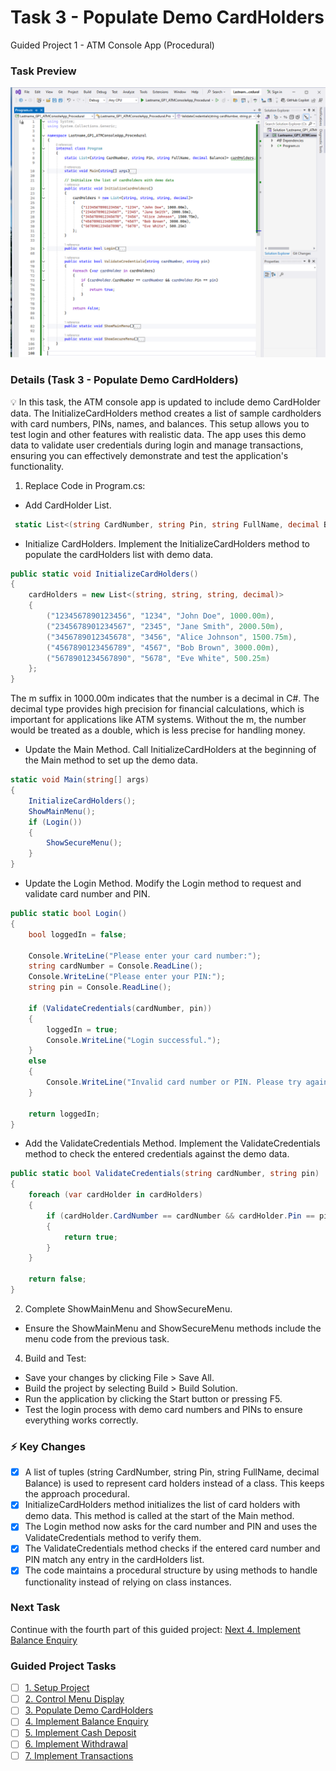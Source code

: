 # Task 3 - Populate Demo CardHolders
Guided Project 1 - ATM Console App (Procedural)

### Task Preview
![Populate Demo CardHolders](https://github.com/clydeatmcm/GP1_ATMConsoleApp/blob/3.-Populate-Demo-CardHolders/Task3_Preview.PNG)

### Details (Task 3 - Populate Demo CardHolders)
💡 In this task, the ATM console app is updated to include demo CardHolder data. The InitializeCardHolders method creates a list of sample cardholders with card numbers, PINs, names, and balances. This setup allows you to test login and other features with realistic data. The app uses this demo data to validate user credentials during login and manage transactions, ensuring you can effectively demonstrate and test the application's functionality.

1. Replace Code in Program.cs:
  - Add CardHolder List.
 ```csharp
  static List<(string CardNumber, string Pin, string FullName, decimal Balance)> cardHolders;
 ```
  - Initialize CardHolders. Implement the InitializeCardHolders method to populate the cardHolders list with demo data.
```csharp
public static void InitializeCardHolders()
{
    cardHolders = new List<(string, string, string, decimal)>
    {
        ("1234567890123456", "1234", "John Doe", 1000.00m),
        ("2345678901234567", "2345", "Jane Smith", 2000.50m),
        ("3456789012345678", "3456", "Alice Johnson", 1500.75m),
        ("4567890123456789", "4567", "Bob Brown", 3000.00m),
        ("5678901234567890", "5678", "Eve White", 500.25m)
    };
}
```
The m suffix in 1000.00m indicates that the number is a decimal in C#. The decimal type provides high precision for financial calculations, which is important for applications like ATM systems. Without the m, the number would be treated as a double, which is less precise for handling money.

  - Update the Main Method. Call InitializeCardHolders at the beginning of the Main method to set up the demo data.
```csharp
static void Main(string[] args)
{
    InitializeCardHolders();
    ShowMainMenu();
    if (Login())
    {
        ShowSecureMenu();
    }
}
```
  - Update the Login Method. Modify the Login method to request and validate card number and PIN.
```csharp
public static bool Login()
{
    bool loggedIn = false;

    Console.WriteLine("Please enter your card number:");
    string cardNumber = Console.ReadLine();
    Console.WriteLine("Please enter your PIN:");
    string pin = Console.ReadLine();

    if (ValidateCredentials(cardNumber, pin))
    {
        loggedIn = true;
        Console.WriteLine("Login successful.");
    }
    else
    {
        Console.WriteLine("Invalid card number or PIN. Please try again.");
    }

    return loggedIn;
}
```
  - Add the ValidateCredentials Method. Implement the ValidateCredentials method to check the entered credentials against the demo data.
```csharp
public static bool ValidateCredentials(string cardNumber, string pin)
{
    foreach (var cardHolder in cardHolders)
    {
        if (cardHolder.CardNumber == cardNumber && cardHolder.Pin == pin)
        {
            return true;
        }
    }

    return false;
}
```
2. Complete ShowMainMenu and ShowSecureMenu.
  - Ensure the ShowMainMenu and ShowSecureMenu methods include the menu code from the previous task.
4. Build and Test:
  - Save your changes by clicking File > Save All.
  - Build the project by selecting Build > Build Solution.
  - Run the application by clicking the Start button or pressing F5.
  - Test the login process with demo card numbers and PINs to ensure everything works correctly.

### ⚡ Key Changes
- [x] A list of tuples (string CardNumber, string Pin, string FullName, decimal Balance) is used to represent card holders instead of a class. This keeps the approach procedural.
- [x] InitializeCardHolders method initializes the list of card holders with demo data. This method is called at the start of the Main method.
- [x] The Login method now asks for the card number and PIN and uses the ValidateCredentials method to verify them.
- [x] The ValidateCredentials method checks if the entered card number and PIN match any entry in the cardHolders list.
- [x] The code maintains a procedural structure by using methods to handle functionality instead of relying on class instances.

### Next Task
Continue with the fourth part of this guided project: [Next 4. Implement Balance Enquiry](https://github.com/clydeatmcm/GP1_ATMConsoleApp/blob/4.-Implement-Balance-Enquiry/README.md)

### Guided Project Tasks

- [ ] [1. Setup Project](https://github.com/clydeatmcm/GP1_ATMConsoleApp/blob/1.-Setup-Project/README.md)
- [ ] [2. Control Menu Display](https://github.com/clydeatmcm/GP1_ATMConsoleApp/blob/2.-Control-Menu-Display/README.md)
- [ ] [3. Populate Demo CardHolders](https://github.com/clydeatmcm/GP1_ATMConsoleApp/blob/3.-Populate-Demo-CardHolders/README.md)
- [ ] [4. Implement Balance Enquiry](https://github.com/clydeatmcm/GP1_ATMConsoleApp/blob/4.-Implement-Balance-Enquiry/README.md)
- [ ] [5. Implement Cash Deposit](https://github.com/clydeatmcm/GP1_ATMConsoleApp/blob/5.-Implement-Cash-Deposit/README.md)
- [ ] [6. Implement Withdrawal](https://github.com/clydeatmcm/GP1_ATMConsoleApp/blob/6.-Implement-Withdrawal/README.md)
- [ ] [7. Implement Transactions](https://github.com/clydeatmcm/GP1_ATMConsoleApp/blob/7.-Implement-Transactions/README.md) 
